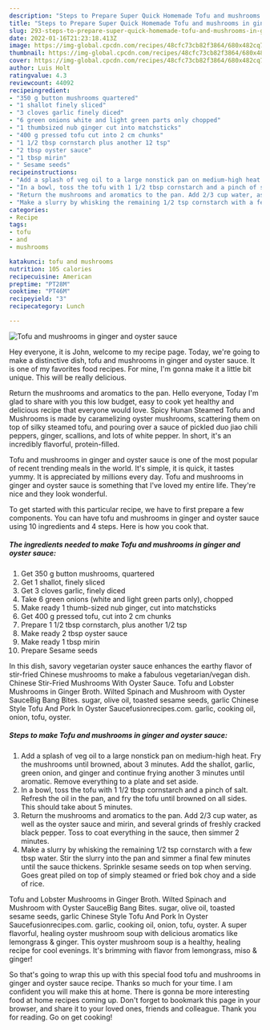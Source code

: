 ```yaml
---
description: "Steps to Prepare Super Quick Homemade Tofu and mushrooms in ginger and oyster sauce"
title: "Steps to Prepare Super Quick Homemade Tofu and mushrooms in ginger and oyster sauce"
slug: 293-steps-to-prepare-super-quick-homemade-tofu-and-mushrooms-in-ginger-and-oyster-sauce
date: 2022-01-16T21:23:18.413Z
image: https://img-global.cpcdn.com/recipes/48cfc73cb82f3864/680x482cq70/tofu-and-mushrooms-in-ginger-and-oyster-sauce-recipe-main-photo.jpg
thumbnail: https://img-global.cpcdn.com/recipes/48cfc73cb82f3864/680x482cq70/tofu-and-mushrooms-in-ginger-and-oyster-sauce-recipe-main-photo.jpg
cover: https://img-global.cpcdn.com/recipes/48cfc73cb82f3864/680x482cq70/tofu-and-mushrooms-in-ginger-and-oyster-sauce-recipe-main-photo.jpg
author: Luis Holt
ratingvalue: 4.3
reviewcount: 44092
recipeingredient:
- "350 g button mushrooms quartered"
- "1 shallot finely sliced"
- "3 cloves garlic finely diced"
- "6 green onions white and light green parts only chopped"
- "1 thumbsized nub ginger cut into matchsticks"
- "400 g pressed tofu cut into 2 cm chunks"
- "1 1/2 tbsp cornstarch plus another 12 tsp"
- "2 tbsp oyster sauce"
- "1 tbsp mirin"
- " Sesame seeds"
recipeinstructions:
- "Add a splash of veg oil to a large nonstick pan on medium-high heat. Fry the mushrooms until browned, about 3 minutes. Add the shallot, garlic, green onion, and ginger and continue frying another 3 minutes until aromatic. Remove everything to a plate and set aside."
- "In a bowl, toss the tofu with 1 1/2 tbsp cornstarch and a pinch of salt. Refresh the oil in the pan, and fry the tofu until browned on all sides. This should take about 5 minutes."
- "Return the mushrooms and aromatics to the pan. Add 2/3 cup water, as well as the oyster sauce and mirin, and several grinds of freshly cracked black pepper. Toss to coat everything in the sauce, then simmer 2 minutes."
- "Make a slurry by whisking the remaining 1/2 tsp cornstarch with a few tbsp water. Stir the slurry into the pan and simmer a final few minutes until the sauce thickens. Sprinkle sesame seeds on top when serving. Goes great piled on top of simply steamed or fried bok choy and a side of rice."
categories:
- Recipe
tags:
- tofu
- and
- mushrooms

katakunci: tofu and mushrooms 
nutrition: 105 calories
recipecuisine: American
preptime: "PT28M"
cooktime: "PT46M"
recipeyield: "3"
recipecategory: Lunch

---
```



![Tofu and mushrooms in ginger and oyster sauce](https://img-global.cpcdn.com/recipes/48cfc73cb82f3864/680x482cq70/tofu-and-mushrooms-in-ginger-and-oyster-sauce-recipe-main-photo.jpg)

Hey everyone, it is John, welcome to my recipe page. Today, we're going to make a distinctive dish, tofu and mushrooms in ginger and oyster sauce. It is one of my favorites food recipes. For mine, I'm gonna make it a little bit unique. This will be really delicious.

Return the mushrooms and aromatics to the pan. Hello everyone, Today I&#39;m glad to share with you this low budget, easy to cook yet healthy and delicious recipe that everyone would love. Spicy Hunan Steamed Tofu and Mushrooms is made by caramelizing oyster mushrooms, scattering them on top of silky steamed tofu, and pouring over a sauce of pickled duo jiao chili peppers, ginger, scallions, and lots of white pepper. In short, it&#39;s an incredibly flavorful, protein-filled.

Tofu and mushrooms in ginger and oyster sauce is one of the most popular of recent trending meals in the world. It's simple, it is quick, it tastes yummy. It is appreciated by millions every day. Tofu and mushrooms in ginger and oyster sauce is something that I've loved my entire life. They're nice and they look wonderful.


To get started with this particular recipe, we have to first prepare a few components. You can have tofu and mushrooms in ginger and oyster sauce using 10 ingredients and 4 steps. Here is how you cook that.

<!--inarticleads1-->

##### The ingredients needed to make Tofu and mushrooms in ginger and oyster sauce:

1. Get 350 g button mushrooms, quartered
1. Get 1 shallot, finely sliced
1. Get 3 cloves garlic, finely diced
1. Take 6 green onions (white and light green parts only), chopped
1. Make ready 1 thumb-sized nub ginger, cut into matchsticks
1. Get 400 g pressed tofu, cut into 2 cm chunks
1. Prepare 1 1/2 tbsp cornstarch, plus another 1/2 tsp
1. Make ready 2 tbsp oyster sauce
1. Make ready 1 tbsp mirin
1. Prepare  Sesame seeds


In this dish, savory vegetarian oyster sauce enhances the earthy flavor of stir-fried Chinese mushrooms to make a fabulous vegetarian/vegan dish. Chinese Stir-Fried Mushrooms With Oyster Sauce. Tofu and Lobster Mushrooms in Ginger Broth. Wilted Spinach and Mushroom with Oyster SauceBig Bang Bites. sugar, olive oil, toasted sesame seeds, garlic Chinese Style Tofu And Pork In Oyster Saucefusionrecipes.com. garlic, cooking oil, onion, tofu, oyster. 

<!--inarticleads2-->

##### Steps to make Tofu and mushrooms in ginger and oyster sauce:

1. Add a splash of veg oil to a large nonstick pan on medium-high heat. Fry the mushrooms until browned, about 3 minutes. Add the shallot, garlic, green onion, and ginger and continue frying another 3 minutes until aromatic. Remove everything to a plate and set aside.
1. In a bowl, toss the tofu with 1 1/2 tbsp cornstarch and a pinch of salt. Refresh the oil in the pan, and fry the tofu until browned on all sides. This should take about 5 minutes.
1. Return the mushrooms and aromatics to the pan. Add 2/3 cup water, as well as the oyster sauce and mirin, and several grinds of freshly cracked black pepper. Toss to coat everything in the sauce, then simmer 2 minutes.
1. Make a slurry by whisking the remaining 1/2 tsp cornstarch with a few tbsp water. Stir the slurry into the pan and simmer a final few minutes until the sauce thickens. Sprinkle sesame seeds on top when serving. Goes great piled on top of simply steamed or fried bok choy and a side of rice.


Tofu and Lobster Mushrooms in Ginger Broth. Wilted Spinach and Mushroom with Oyster SauceBig Bang Bites. sugar, olive oil, toasted sesame seeds, garlic Chinese Style Tofu And Pork In Oyster Saucefusionrecipes.com. garlic, cooking oil, onion, tofu, oyster. A super flavorful, healing oyster mushroom soup with delicious aromatics like lemongrass &amp; ginger. This oyster mushroom soup is a healthy, healing recipe for cool evenings. It&#39;s brimming with flavor from lemongrass, miso &amp; ginger! 

So that's going to wrap this up with this special food tofu and mushrooms in ginger and oyster sauce recipe. Thanks so much for your time. I am confident you will make this at home. There is gonna be more interesting food at home recipes coming up. Don't forget to bookmark this page in your browser, and share it to your loved ones, friends and colleague. Thank you for reading. Go on get cooking!
